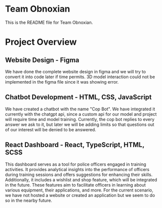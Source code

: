 # Team Obnoxian
This is the README file for Team Obnoxian.

# Project Overview

## Website Design - Figma

We have done the complete website design in figma and we will try to convert it into code later if time permits. 3D model interaction could not be implemented in the figma file since it was showing error.

## Chatbot Development - HTML, CSS, JavaScript

We have created a chatbot with the name "Cop Bot". We have integrated it currently with the chatgpt api, since a custom api for our model and project will require time and model training. Currently, the cop bot replies to every answer we ask to it, but later we will be adding limits so that questions out of our interest will be denied to be answered.

## React Dashboard - React, TypeScript, HTML, SCSS

This dashboard serves as a tool for police officers engaged in training activities. It provides analytical insights into the performance of officers during training sessions and offers suggestions for enhancing their skills. Additionally, it includes a wishlist and shop feature, which will be integrated in the future. These features aim to facilitate officers in learning about various equipment, their applications, and more. For the current scenario, we have not hosted a website or created an application but we seem to do so in the nearby future.
